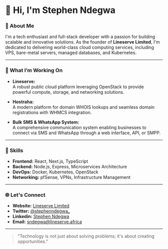 # 👋 Hi, I'm Stephen Ndegwa  

### 🚀 About Me  
I'm a tech enthusiast and full-stack developer with a passion for building scalable and innovative solutions. As the founder of **Lineserve Limited**, I'm dedicated to delivering world-class cloud computing services, including VPS, bare-metal servers, managed databases, and Kubernetes.  

---

### 🔧 What I’m Working On  
- **Lineserve:**  
  A robust public cloud platform leveraging OpenStack to provide powerful compute, storage, and networking solutions.  

- **Hostraha:**  
  A modern platform for domain WHOIS lookups and seamless domain registrations with WHMCS integration.  

- **Bulk SMS & WhatsApp System:**  
  A comprehensive communication system enabling businesses to connect via SMS and WhatsApp through a web interface, API, or SMPP.  

---

### 🌟 Skills  
- **Frontend:** React, Next.js, TypeScript  
- **Backend:** Node.js, Express, Microservices Architecture  
- **DevOps:** Docker, Kubernetes, OpenStack  
- **Networking:** pfSense, VPNs, Infrastructure Management  

---

### 🌐 Let's Connect  
- **Website:** [Lineserve Limited](https://lineserve.africa)  
- **Twitter:** [@stephenndegwa_](https://twitter.com/stephenndegwa_)
- **Linkedin:** [Stephen Ndegwa](https://linkedin.com/in/stephenndegwa_)  
- **Email:** [sndegwa@lineserve.africa](mailto:sndegwa@lineserve.africa)  

---

> "Technology is not just about solving problems; it's about creating opportunities."  
